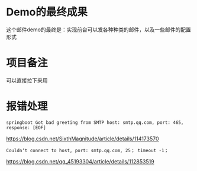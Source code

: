 # Demo的最终成果
这个邮件demo的最终是：实现前台可以发各种种类的邮件，以及一些邮件的配置形式
# 项目备注
可以直接拉下来用
# 报错处理
```
springboot Got bad greeting from SMTP host: smtp.qq.com, port: 465, response: [EOF]
```
https://blog.csdn.net/SixthMagnitude/article/details/114173570
```
Couldn‘t connect to host, port: smtp.qq.com, 25； timeout -1；
```
https://blog.csdn.net/qq_45193304/article/details/112853519